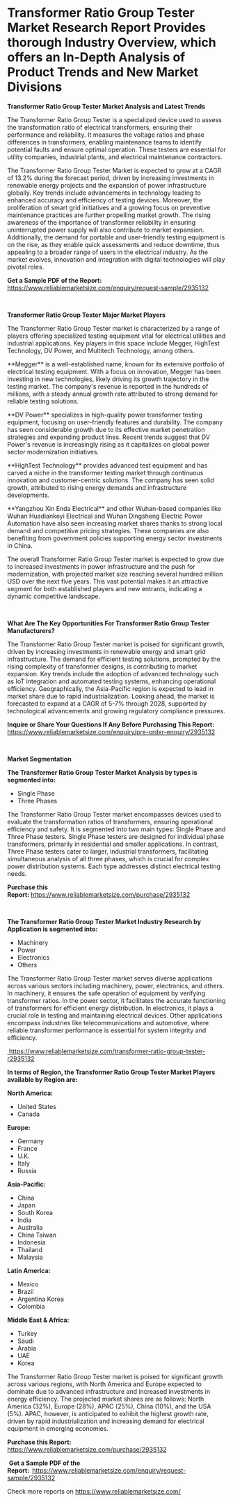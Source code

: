 <p><h1>Transformer Ratio Group Tester Market Research Report Provides thorough Industry Overview, which offers an In-Depth Analysis of Product Trends and New Market Divisions</h1></p><p><strong>Transformer Ratio Group Tester Market Analysis and Latest Trends</strong></p>
<p><p>The Transformer Ratio Group Tester is a specialized device used to assess the transformation ratio of electrical transformers, ensuring their performance and reliability. It measures the voltage ratios and phase differences in transformers, enabling maintenance teams to identify potential faults and ensure optimal operation. These testers are essential for utility companies, industrial plants, and electrical maintenance contractors.</p><p>The Transformer Ratio Group Tester Market is expected to grow at a CAGR of 13.2% during the forecast period, driven by increasing investments in renewable energy projects and the expansion of power infrastructure globally. Key trends include advancements in technology leading to enhanced accuracy and efficiency of testing devices. Moreover, the proliferation of smart grid initiatives and a growing focus on preventive maintenance practices are further propelling market growth. The rising awareness of the importance of transformer reliability in ensuring uninterrupted power supply will also contribute to market expansion. Additionally, the demand for portable and user-friendly testing equipment is on the rise, as they enable quick assessments and reduce downtime, thus appealing to a broader range of users in the electrical industry. As the market evolves, innovation and integration with digital technologies will play pivotal roles.</p></p>
<p><strong>Get a Sample PDF of the Report:&nbsp;</strong> <a href="https://www.reliablemarketsize.com/enquiry/request-sample/2935132?utm_campaign=1197&utm_medium=2&utm_source=Github&utm_content=ia&utm_term=14032025&utm_id=transformer-ratio-group-tester">https://www.reliablemarketsize.com/enquiry/request-sample/2935132</a></p>
<p>&nbsp;</p>
<p><strong>Transformer Ratio Group Tester Major Market Players</strong></p>
<p><p>The Transformer Ratio Group Tester market is characterized by a range of players offering specialized testing equipment vital for electrical utilities and industrial applications. Key players in this space include Megger, HighTest Technology, DV Power, and Multitech Technology, among others.</p><p>**Megger** is a well-established name, known for its extensive portfolio of electrical testing equipment. With a focus on innovation, Megger has been investing in new technologies, likely driving its growth trajectory in the testing market. The company's revenue is reported in the hundreds of millions, with a steady annual growth rate attributed to strong demand for reliable testing solutions.</p><p>**DV Power** specializes in high-quality power transformer testing equipment, focusing on user-friendly features and durability. The company has seen considerable growth due to its effective market penetration strategies and expanding product lines. Recent trends suggest that DV Power's revenue is increasingly rising as it capitalizes on global power sector modernization initiatives.</p><p>**HighTest Technology** provides advanced test equipment and has carved a niche in the transformer testing market through continuous innovation and customer-centric solutions. The company has seen solid growth, attributed to rising energy demands and infrastructure developments.</p><p>**Yangzhou Xin Enda Electrical** and other Wuhan-based companies like Wuhan Huadiankeyi Electrical and Wuhan Dingsheng Electric Power Automation have also seen increasing market shares thanks to strong local demand and competitive pricing strategies. These companies are also benefiting from government policies supporting energy sector investments in China.</p><p>The overall Transformer Ratio Group Tester market is expected to grow due to increased investments in power infrastructure and the push for modernization, with projected market size reaching several hundred million USD over the next five years. This vast potential makes it an attractive segment for both established players and new entrants, indicating a dynamic competitive landscape.</p></p>
<p>&nbsp;</p>
<p><strong>What Are The Key Opportunities For Transformer Ratio Group Tester Manufacturers?</strong></p>
<p><p>The Transformer Ratio Group Tester market is poised for significant growth, driven by increasing investments in renewable energy and smart grid infrastructure. The demand for efficient testing solutions, prompted by the rising complexity of transformer designs, is contributing to market expansion. Key trends include the adoption of advanced technology such as IoT integration and automated testing systems, enhancing operational efficiency. Geographically, the Asia-Pacific region is expected to lead in market share due to rapid industrialization. Looking ahead, the market is forecasted to expand at a CAGR of 5-7% through 2028, supported by technological advancements and growing regulatory compliance pressures.</p></p>
<p><strong>Inquire or Share Your Questions If Any Before Purchasing This Report:</strong> <a href="https://www.reliablemarketsize.com/enquiry/pre-order-enquiry/2935132?utm_campaign=1197&utm_medium=2&utm_source=Github&utm_content=ia&utm_term=14032025&utm_id=transformer-ratio-group-tester">https://www.reliablemarketsize.com/enquiry/pre-order-enquiry/2935132</a></p>
<p>&nbsp;</p>
<p><strong>Market Segmentation</strong></p>
<p><strong>The Transformer Ratio Group Tester Market Analysis by types is segmented into:</strong></p>
<p><ul><li>Single Phase</li><li>Three Phases</li></ul></p>
<p><p>The Transformer Ratio Group Tester market encompasses devices used to evaluate the transformation ratios of transformers, ensuring operational efficiency and safety. It is segmented into two main types: Single Phase and Three Phase testers. Single Phase testers are designed for individual phase transformers, primarily in residential and smaller applications. In contrast, Three Phase testers cater to larger, industrial transformers, facilitating simultaneous analysis of all three phases, which is crucial for complex power distribution systems. Each type addresses distinct electrical testing needs.</p></p>
<p><strong>Purchase this Report:&nbsp;</strong><a href="https://www.reliablemarketsize.com/purchase/2935132?utm_campaign=1197&utm_medium=2&utm_source=Github&utm_content=ia&utm_term=14032025&utm_id=transformer-ratio-group-tester">https://www.reliablemarketsize.com/purchase/2935132</a></p>
<p>&nbsp;</p>
<p><strong>The Transformer Ratio Group Tester Market Industry Research by Application is segmented into:</strong></p>
<p><ul><li>Machinery</li><li>Power</li><li>Electronics</li><li>Others</li></ul></p>
<p><p>The Transformer Ratio Group Tester market serves diverse applications across various sectors including machinery, power, electronics, and others. In machinery, it ensures the safe operation of equipment by verifying transformer ratios. In the power sector, it facilitates the accurate functioning of transformers for efficient energy distribution. In electronics, it plays a crucial role in testing and maintaining electrical devices. Other applications encompass industries like telecommunications and automotive, where reliable transformer performance is essential for system integrity and efficiency.</p></p>
<p><a href="https://www.reliablemarketsize.com/transformer-ratio-group-tester-r2935132?utm_campaign=1197&utm_medium=2&utm_source=Github&utm_content=ia&utm_term=14032025&utm_id=transformer-ratio-group-tester">&nbsp;https://www.reliablemarketsize.com/transformer-ratio-group-tester-r2935132</a></p>
<p><strong>In terms of Region, the Transformer Ratio Group Tester Market Players available by Region are:</strong></p>
<p>
    <p> <strong> North America: </strong>
        <ul>
            <li>United States</li>
            <li>Canada</li>
        </ul>
        </p> 
    <p> <strong> Europe: </strong>
        <ul>
            <li>Germany</li>
            <li>France</li>
            <li>U.K.</li>
            <li>Italy</li>
            <li>Russia</li>
        </ul>
        </p> 
    <p> <strong> Asia-Pacific: </strong>
        <ul>
            <li>China</li>
            <li>Japan</li>
            <li>South Korea</li>
            <li>India</li>
            <li>Australia</li>
            <li>China Taiwan</li>
            <li>Indonesia</li>
            <li>Thailand</li>
            <li>Malaysia</li>
        </ul>
        </p> 
    <p> <strong> Latin America: </strong>
        <ul>
            <li>Mexico</li>
            <li>Brazil</li>
            <li>Argentina Korea</li>
            <li>Colombia</li>
        </ul>
        </p> 
    <p> <strong> Middle East & Africa: </strong>
        <ul>
            <li>Turkey</li>
            <li>Saudi</li>
            <li>Arabia</li>
            <li>UAE</li>
            <li>Korea</li>
        </ul>
    </p>
    </p>
<p><p>The Transformer Ratio Group Tester market is poised for significant growth across various regions, with North America and Europe expected to dominate due to advanced infrastructure and increased investments in energy efficiency. The projected market shares are as follows: North America (32%), Europe (28%), APAC (25%), China (10%), and the USA (5%). APAC, however, is anticipated to exhibit the highest growth rate, driven by rapid industrialization and increasing demand for electrical equipment in emerging economies.</p></p>
<p><strong>Purchase this Report: </strong><a href="https://www.reliablemarketsize.com/purchase/2935132?utm_campaign=1197&utm_medium=2&utm_source=Github&utm_content=ia&utm_term=14032025&utm_id=transformer-ratio-group-tester">https://www.reliablemarketsize.com/purchase/2935132</a></p>
<p>&nbsp;<strong>Get a Sample PDF of the Report:&nbsp;&nbsp;</strong><a href="https://www.reliablemarketsize.com/enquiry/request-sample/2935132?utm_campaign=1197&utm_medium=2&utm_source=Github&utm_content=ia&utm_term=14032025&utm_id=transformer-ratio-group-tester">https://www.reliablemarketsize.com/enquiry/request-sample/2935132</a></p>
<p><strong></strong></p>
<p>Check more reports on <a href="https://www.reliablemarketsize.com/?utm_campaign=1197&utm_medium=2&utm_source=Github&utm_content=ia&utm_term=14032025&utm_id=transformer-ratio-group-tester">https://www.reliablemarketsize.com/</a></p>